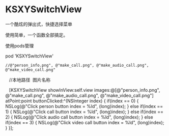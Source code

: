 # KSXYSwitchView
一个酷炫的弹出式，快捷选择菜单

使用简单，一个函数全部搞定。

使用pods管理

pod 'KSXYSwitchView'


    //@"person_info.png", @"make_call.png", @"make_audio_call.png", @"make_video_call.png"      
    //本地路径  图片名称
    
    
    [KSXYSwitchView showInView:self.view images:@[@"person_info.png", @"make_call.png", @"make_audio_call.png", @"make_video_call.png"] atPoint:point buttonClicked:^(NSInteger index) {
            if(index == 0) {
                NSLog(@"Click person button index = %ld", (long)index);
            } 
            else if(index == 1) {
                NSLog(@"Click call button index = %ld", (long)index);
            } 
            else if(index == 2) {
                NSLog(@"Click audio call button index = %ld", (long)index);
            } 
            else if(index == 3) {
                NSLog(@"Click video call button index = %ld", (long)index);
            }
    }];
